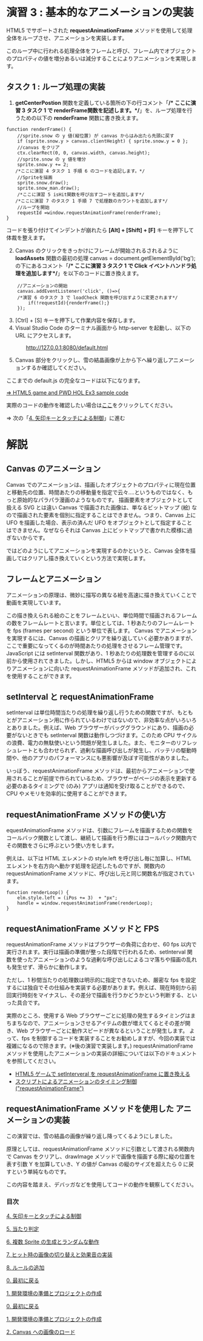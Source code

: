 # 演習 3 : 基本的なアニメーションの実装
HTML5 でサポートされた **requestAnimationFrame** メソッドを使用して処理全体をループさせ、アニメーションを実装します。

このループ中に行われる処理全体をフレームと呼び、フレーム内でオブジェクトのプロパティの値を増分あるいは減分することによりアニメーションを実現します。

## タスク 1 : ループ処理の実装
1. **getCenterPostion** 関数を定義している箇所の下の行コメント「**/* ここに演習 3 タスク 1 で renderFrame関数を記述します。*/**」を、ループ処理を行うための以下の **renderFrame** 関数に書き換えます。
```
function renderFrame() { 
    //sprite.snow の y 値(縦位置) が canvas からはみ出たら先頭に戻す 
    if (sprite.snow.y > canvas.clientHeight) { sprite.snow.y = 0 }; 
    //canvas をクリア 
    ctx.clearRect(0, 0, canvas.width, canvas.height); 
    //sprite.snow の y 値を増分 
    sprite.snow.y += 2; 
　　/*ここに演習 4 タスク 1 手順 6 のコードを追記します。*/
    //Spriteを描画 
    sprite.snow.draw();
    sprite.snow_man.draw();
    /*ここに演習 5 isHit関数を呼び出すコードを追加します*/
　　/*ここに演習 7 のタスク 1 手順 7 で処理数のカウントを追加します*/
    //ループを開始 
    requestId =window.requestAnimationFrame(renderFrame); 
}
```
コードを張り付けてインデントが崩れたら **[Alt] + [Shift] + [F]** キーを押下して体裁を整えます。

2. Canvas のクリックをきっかけにフレームが開始されるされるように **loadAssets** 関数の最初の処理 canvas = document.getElementById('bg'); の下にあるコメント「**/* ここに演習 3 タスク 1 で Click イベントハンドラ処理を追加します*/**」を以下のコードに置き換えます。
```
    //アニメーションの開始
    canvas.addEventListener('click', ()=>{
    /*演習 6 のタスク 3 で loadCheck 関数を呼び出すように変更されます*/
        if(!requestId){renderFrame();}
    });
```
3. [Ctrl] + [S] キーを押下して作業内容を保存します。
4. Visual Studio Code のターミナル画面から http-server を起動し、以下の URL にアクセスします。
    <p style="text-indent:2em">
    <a href="http://127.0.0.1:8080/default.html">http://127.0.0.1:8080/default.html</a></p>
5. Canvas 部分をクリックし、雪の結晶画像が上から下へ繰り返しアニメーションするか確認してください。

ここまでの default.js の完全なコードは以下になります。

[⇒ HTML5 game and PWD HOL Ex3 sample code](https://gist.github.com/osamum/1dedd598464c4dce90a3b897082becfb)

実際のコードの動作を確認したい場合は[ここ](https://osamum.github.io/HTML5Game_and_PWA_Handson/results/ex3/default.html)をクリックしてください。


⇒ 次の「[4. 矢印キーとタッチによる制御](html5_game_HOL04.md)」に進む

# 解説
## Canvas のアニメーション
Canvas でのアニメーションは、描画したオブジェクトのプロパティに現在位置と移動先の位置、時間あたりの移動量を指定で云々….というものではなく、もっと原始的なパラパラ漫画のようなものです。
描画要素をオブジェクトとして扱える SVG とは違い Canvas で描画された画像は、単なるビットマップ (絵) なので描画された要素を個別に指定することはできません。つまり、Canvas 上に UFO を描画した場合、表示の済んだ UFO をオブジェクトとして指定することはできません。なぜならそれは Canvas 上にビットマップで書かれた模様に過ぎないからです。

ではどのようにしてアニメーションを実現するのかというと、Canvas 全体を描画してはクリアし描き換えていくという方法で実現します。

## フレームとアニメーション
アニメーションの原理は、微妙に描写の異なる絵を高速に描き換えていくことで動画を実現しています。

この描き換えられる絵のことをフレームといい、単位時間で描画されるフレームの数をフレームレートと言います。単位としては、1 秒あたりのフレームレートを fps (frames per second) という単位で表します。
Canvas でアニメーションを実現するには、Canvas の描画とクリアを繰り返していく必要かありますが、ここで重要になってくるのが時間あたりの処理をさせるフレーム管理です。JavaScript には setInterval 関数があり、1 秒あたりの処理数を管理するのに以前から使用されてきました。しかし、HTML5 からは window オブジェクトによりアニメーションに向いた requestAnimationFrame メソッドが追加され、これを使用することができます。
## setInterval と requestAnimationFrame
setInterval は単位時間当たりの処理を繰り返し行うための関数ですが、もともとがアニメーション用に作られているわけではないので、非効率な点がいろいろとありました。例えば、Web ブラウザーがバッググラウンドにあり、描画の必要がないときでも setInterval 関数は動作しつづけます。このため CPU サイクルの浪費、電力の無駄使いという問題が発生しました。また、モニターのリフレッシュレートとも合わせられず、過剰な描画呼び出しが発生し、バッテリの駆動時間や、他のアプリのパフォーマンスにも悪影響が及ぼす可能性がありました。

いっぼう、requestAnimationFrame メソッドは、最初からアニメーションで使用されることが前提で作られているため、ブラウザーがページの表示を更新する必要のあるタイミングで (のみ) アプリは通知を受け取ることができるので、CPU やメモリを効率的に使用することができます。

## requestAnimationFrame メソッドの使い方
equestAnimationFrame メソッドは、引数にフレームを描画するための関数をコールバック関数として渡し、継続して描画を行う際にはコールバック関数内でその関数をさらに呼ぶという使い方をします。

例えは、以下は HTML エレメントの style.left を呼び出し毎に加算し、HTML エレメントを右方向へ動かす処理を記述したものですが、関数内の requestAnimationFrame メソッドに、呼び出し元と同じ関数名が指定されています。
```
function renderLoop() { 
    elm.style.left = (iPos += 3)  + "px"; 
    handle = window.requestAnimationFrame(renderLoop); 
} 
```
## requestAnimationFrame メソッドと FPS
requestAnimationFrame メソッドはブラウザーの負荷に合わせ、60 fps  以内で実行されます。実行は描画の準備が整った段階で行われるため、setInterval 関数を使ったアニメーションのような過剰な呼び出しによるコマ落ちや描画の乱れも発生せず、滑らかに動作します。

ただし、1 秒間当たりの処理数は明示的に指定できないため、厳密な fps を設定するには独自でその仕組みを実装する必要があります。例えば、現在時刻から前回実行時刻をマイナスし、その差分で描画を行うかどうかという判断する、といった具合です。

実際のところ、使用する Web ブラウザーごとに処理の発生するタイミングはまちまちなので、アニメーションさせるアイテムの数が増えてくるとその差が開き、Web ブラウザーごとに動作スピードが異なるということが発生します。
よって、fps を制御するコードを実装することをお勧めしますが、今回の実装では複雑になるので除きます。(※後の演習で実装します。)
requestAnimationFrame メソッドを使用したアニメーションの実装の詳細については以下のドキュメントを参照してください。
* [HTML5 ゲームで setInterveral を requestAnimationFrame に置き換える](https://msdn.microsoft.com/ja-jp/library/ie/dn265056(v=vs.85).aspx)
* [スクリプトによるアニメーションのタイミング制御 ("requestAnimationFrame")](https://msdn.microsoft.com/ja-jp/library/ie/hh920765(v=vs.85).aspx)

## requestAnimationFrame メソッドを使用した アニメーションの実装
この演習では、雪の結晶の画像が繰り返し降ってくるようにしました。

原理としては、requestAnimationFrame メソッドに引数として渡される関数内で Canvas をクリアし、drawImage メソッドで画像を描画する際に縦の位置を表す引数 Y を加算していき、Y の値が Canvas の縦のサイズを超えたら 0 に戻すという単純なものです。

この内容を踏まえ、デバッガなどを使用してコードの動作を観察してください。


### 目次
[4. 矢印キーとタッチによる制御](html5_game_HOL04.md)

[5. 当たり判定](html5_game_HOL05.md)

[6. 複数 Sprite の生成とランダムな動作](html5_game_HOL06.md)

[7. ヒット時の画像の切り替えと効果音の実装](html5_game_HOL07.md)

[8. ルールの追加](html5_game_HOL08.md)


[0. 最初に戻る](README.md)

[1. 開発環境の準備とプロジェクトの作成](html5_game_HOL01.md)

[0. 最初に戻る](README.md)

[1. 開発環境の準備とプロジェクトの作成](html5_game_HOL01.md)

[2. Canvas への画像のロード](html5_game_HOL02.md)
